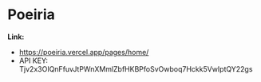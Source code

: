 # Poeiria
**Link:** 
- https://poeiria.vercel.app/pages/home/
- API KEY: Tjv2x3OIQnFfuvJtPWnXMmlZbfHKBPfoSvOwboq7Hckk5VwIptQY22gs